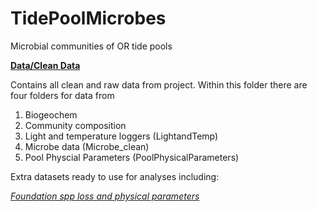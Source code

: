 # TidePoolMicrobes
Microbial communities of OR tide pools


**[Data/Clean Data](https://github.com/jenniferfields/TidePoolMicrobes/tree/master/Data)**

Contains all clean and raw data from project. Within this folder there are four folders for data from 
1. Biogeochem 
2. Community composition
3. Light and temperature loggers (LightandTemp)
4. Microbe data (Microbe_clean)
5. Pool Physcial Parameters (PoolPhysicalParameters)

Extra datasets ready to use for analyses including:

*[Foundation spp loss and physical parameters](https://github.com/jenniferfields/TidePoolMicrobes/blob/master/Data/Fspplossandphysicalparameters.csv)*
